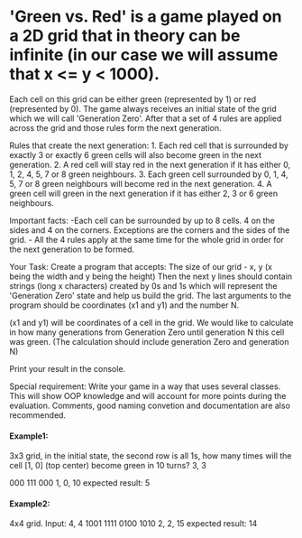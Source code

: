# 'Green vs. Red' is a game played on a 2D grid that in theory can be infinite (in our case we will assume that x <= y < 1000).

Each cell on this grid can be either green (represented by 1) or red (represented by 0).
The game always receives an initial state of the grid which we will call 'Generation Zero'. After that a set of 4 rules are 
applied across the grid and those rules form the next generation.

Rules that create the next generation:
    1. Each red cell that is surrounded by exactly 3 or exactly 6 green cells will also become green in the next generation.
    2. A red cell will stay red in the next generation if it has either 0, 1, 2, 4, 5, 7 or 8 green neighbours.
    3. Each green cell surrounded by 0, 1, 4, 5, 7 or 8 green neighbours will become red in the next generation.
    4. A green cell will green in the next generation if it has either 2, 3 or 6 green neighbours.

Important facts:
    -Each cell can be surrounded by up to 8 cells. 4 on the sides and 4 on the corners. Exceptions
are the corners and the sides of the grid.
    - All the 4 rules apply at the same time for the whole grid in order for the next generation to be formed.

Your Task:
    Create a program that accepts:
    The size of our grid - x, y (x being the width and y being the height)
    Then the next y lines should contain strings (long x characters) created by 0s and 1s which will
represent the 'Generation Zero' state and help us build the grid.
    The last arguments to the program should be coordinates (x1 and y1) and the number N.

(x1 and y1) will be coordinates of a cell in the grid. We would like to calculate in how many generations 
from Generation Zero until generation N this cell was green. (The calculation should include generation Zero and generation N)

Print your result in the console.

Special requirement: Write your game in a way that uses several classes. This will show OOP
knowledge and will account for more points during the evaluation. Comments, good naming convetion
and documentation are also recommended.

#### Example1:
 3x3 grid, in the initial state, the second row is all 1s, how many times will the cell [1, 0] (top center)
become green in 10 turns?
3, 3

000
111
000
1, 0, 10
expected result: 5

#### Example2:
4x4 grid. Input:
4, 4
1001
1111
0100
1010
2, 2, 15
expected result: 14

